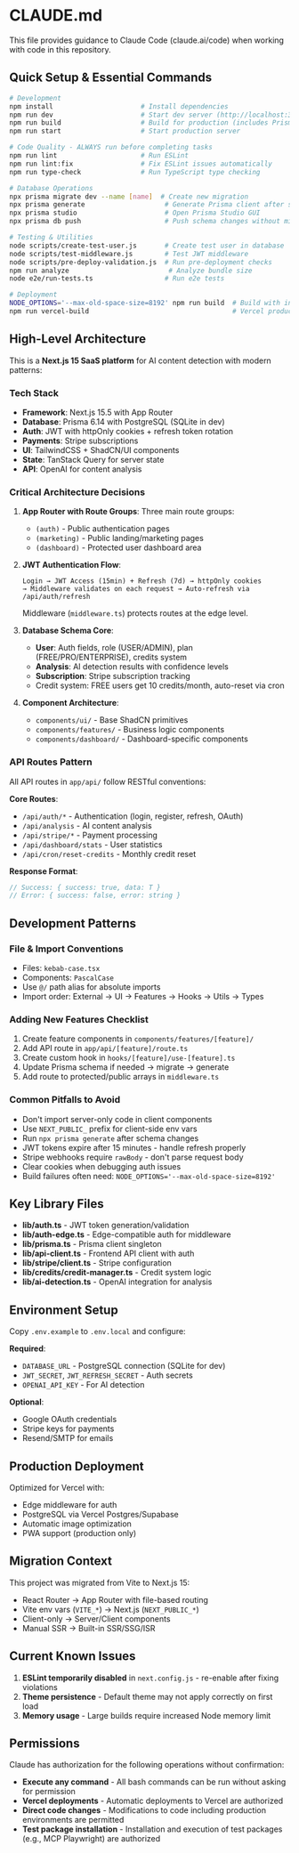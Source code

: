 # CLAUDE.md

This file provides guidance to Claude Code (claude.ai/code) when working with code in this repository.

## Quick Setup & Essential Commands

```bash
# Development
npm install                      # Install dependencies
npm run dev                      # Start dev server (http://localhost:3000)
npm run build                    # Build for production (includes Prisma generate)
npm run start                    # Start production server

# Code Quality - ALWAYS run before completing tasks
npm run lint                     # Run ESLint
npm run lint:fix                 # Fix ESLint issues automatically
npm run type-check               # Run TypeScript type checking

# Database Operations
npx prisma migrate dev --name [name]  # Create new migration
npx prisma generate                    # Generate Prisma client after schema changes
npx prisma studio                      # Open Prisma Studio GUI
npx prisma db push                     # Push schema changes without migration (dev only)

# Testing & Utilities
node scripts/create-test-user.js       # Create test user in database
node scripts/test-middleware.js        # Test JWT middleware
node scripts/pre-deploy-validation.js  # Run pre-deployment checks
npm run analyze                         # Analyze bundle size
node e2e/run-tests.ts                  # Run e2e tests

# Deployment
NODE_OPTIONS='--max-old-space-size=8192' npm run build  # Build with increased memory
npm run vercel-build                                    # Vercel production build
```

## High-Level Architecture

This is a **Next.js 15 SaaS platform** for AI content detection with modern patterns:

### Tech Stack
- **Framework**: Next.js 15.5 with App Router
- **Database**: Prisma 6.14 with PostgreSQL (SQLite in dev)
- **Auth**: JWT with httpOnly cookies + refresh token rotation
- **Payments**: Stripe subscriptions
- **UI**: TailwindCSS + ShadCN/UI components
- **State**: TanStack Query for server state
- **API**: OpenAI for content analysis

### Critical Architecture Decisions

1. **App Router with Route Groups**: Three main route groups:
   - `(auth)` - Public authentication pages
   - `(marketing)` - Public landing/marketing pages  
   - `(dashboard)` - Protected user dashboard area

2. **JWT Authentication Flow**: 
   ```
   Login → JWT Access (15min) + Refresh (7d) → httpOnly cookies
   → Middleware validates on each request → Auto-refresh via /api/auth/refresh
   ```
   Middleware (`middleware.ts`) protects routes at the edge level.

3. **Database Schema Core**:
   - **User**: Auth fields, role (USER/ADMIN), plan (FREE/PRO/ENTERPRISE), credits system
   - **Analysis**: AI detection results with confidence levels
   - **Subscription**: Stripe subscription tracking
   - Credit system: FREE users get 10 credits/month, auto-reset via cron

4. **Component Architecture**:
   - `components/ui/` - Base ShadCN primitives
   - `components/features/` - Business logic components
   - `components/dashboard/` - Dashboard-specific components

### API Routes Pattern

All API routes in `app/api/` follow RESTful conventions:

**Core Routes**:
- `/api/auth/*` - Authentication (login, register, refresh, OAuth)
- `/api/analysis` - AI content analysis
- `/api/stripe/*` - Payment processing
- `/api/dashboard/stats` - User statistics
- `/api/cron/reset-credits` - Monthly credit reset

**Response Format**:
```typescript
// Success: { success: true, data: T }
// Error: { success: false, error: string }
```

## Development Patterns

### File & Import Conventions
- Files: `kebab-case.tsx`
- Components: `PascalCase`
- Use `@/` path alias for absolute imports
- Import order: External → UI → Features → Hooks → Utils → Types

### Adding New Features Checklist
1. Create feature components in `components/features/[feature]/`
2. Add API route in `app/api/[feature]/route.ts`
3. Create custom hook in `hooks/[feature]/use-[feature].ts`
4. Update Prisma schema if needed → migrate → generate
5. Add route to protected/public arrays in `middleware.ts`

### Common Pitfalls to Avoid
- Don't import server-only code in client components
- Use `NEXT_PUBLIC_` prefix for client-side env vars
- Run `npx prisma generate` after schema changes
- JWT tokens expire after 15 minutes - handle refresh properly
- Stripe webhooks require `rawBody` - don't parse request body
- Clear cookies when debugging auth issues
- Build failures often need: `NODE_OPTIONS='--max-old-space-size=8192'`

## Key Library Files

- **lib/auth.ts** - JWT token generation/validation
- **lib/auth-edge.ts** - Edge-compatible auth for middleware
- **lib/prisma.ts** - Prisma client singleton
- **lib/api-client.ts** - Frontend API client with auth
- **lib/stripe/client.ts** - Stripe configuration
- **lib/credits/credit-manager.ts** - Credit system logic
- **lib/ai-detection.ts** - OpenAI integration for analysis

## Environment Setup

Copy `.env.example` to `.env.local` and configure:

**Required**:
- `DATABASE_URL` - PostgreSQL connection (SQLite for dev)
- `JWT_SECRET`, `JWT_REFRESH_SECRET` - Auth secrets
- `OPENAI_API_KEY` - For AI detection

**Optional**:
- Google OAuth credentials
- Stripe keys for payments
- Resend/SMTP for emails

## Production Deployment

Optimized for Vercel with:
- Edge middleware for auth
- PostgreSQL via Vercel Postgres/Supabase
- Automatic image optimization
- PWA support (production only)

## Migration Context

This project was migrated from Vite to Next.js 15:
- React Router → App Router with file-based routing
- Vite env vars (`VITE_*`) → Next.js (`NEXT_PUBLIC_*`)
- Client-only → Server/Client components
- Manual SSR → Built-in SSR/SSG/ISR

## Current Known Issues

1. **ESLint temporarily disabled** in `next.config.js` - re-enable after fixing violations
2. **Theme persistence** - Default theme may not apply correctly on first load
3. **Memory usage** - Large builds require increased Node memory limit

## Permissions

Claude has authorization for the following operations without confirmation:
- **Execute any command** - All bash commands can be run without asking for permission
- **Vercel deployments** - Automatic deployments to Vercel are authorized
- **Direct code changes** - Modifications to code including production environments are permitted
- **Test package installation** - Installation and execution of test packages (e.g., MCP Playwright) are authorized